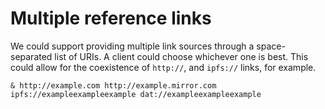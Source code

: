 # Multiple reference links

We could support providing multiple link sources through a space-separated list of URIs. A client could choose whichever one is best. This could allow for the coexistence of `http://`, and `ipfs://` links, for example.

```
& http://example.com http://example.mirror.com ipfs://exampleexampleexample dat://exampleexampleexample
```